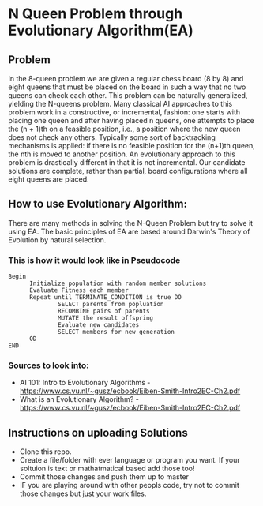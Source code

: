 # N Queen Problem through Evolutionary Algorithm(EA)
## Problem
In the 8-queen problem we are given a regular chess board (8 by 8) and eight queens that must be placed on the board in such a way that no two queens can check each other. This problem can be naturally generalized, yielding the N-queens problem. Many classical AI approaches to this problem work in a constructive, or incremental, fashion: one starts with placing one queen and after having placed n queens, one attempts to place the (n + 1)th on a feasible position, i.e., a position where the new queen does not check any others. Typically some sort of backtracking mechanisms is applied: if there is no feasible position for the (n+1)th queen, the nth is moved to another position. An evolutionary approach to this problem is drastically different in that it is not incremental. Our candidate solutions are complete, rather than partial, board configurations where all eight queens are placed.


## How to use Evolutionary Algorithm:
There are many methods in solving the N-Queen Problem but try to solve it using EA. The basic principles of EA are based around Darwin's Theory of Evolution by natural selection. 

### This is how it would look like in Pseudocode
~~~
Begin 
      Initialize population with random member solutions
      Evaluate Fitness each member
      Repeat until TERMINATE_CONDITION is true DO
              SELECT parents from popluation
              RECOMBINE pairs of parents 
              MUTATE the result offspring
              Evaluate new candidates
              SELECT members for new generation
      OD
END
~~~

### Sources to look into:
* AI 101: Intro to Evolutionary Algorithms - https://www.cs.vu.nl/~gusz/ecbook/Eiben-Smith-Intro2EC-Ch2.pdf
* What is an Evolutionary Algorithm? - https://www.cs.vu.nl/~gusz/ecbook/Eiben-Smith-Intro2EC-Ch2.pdf


## Instructions on uploading Solutions
* Clone this repo.
* Create a file/folder with ever language or program you want. If your soltuion is text or mathatmatical based add those too!
* Commit those changes and push them up to master
* IF you are playing around with other peopls code, try not to commit those changes but just your work files.
